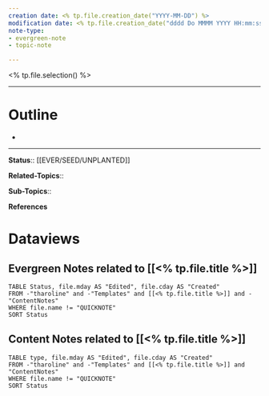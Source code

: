 ```yaml
---
creation date: <% tp.file.creation_date("YYYY-MM-DD") %>
modification date: <% tp.file.creation_date("dddd Do MMMM YYYY HH:mm:ss") %>
note-type: 
- evergreen-note
- topic-note

---
```


<% tp.file.selection() %>

---
# Outline
- 

---

**Status**:: [[EVER/SEED/UNPLANTED]] 

**Related-Topics**:: 
	
**Sub-Topics**::
	
**References**

# Dataviews 
## Evergreen Notes related to [[<% tp.file.title %>]]
```dataview
TABLE Status, file.mday AS "Edited", file.cday AS "Created"
FROM -"tharoline" and -"Templates" and [[<% tp.file.title %>]] and -"ContentNotes"
WHERE file.name != "QUICKNOTE"
SORT Status
```
## Content Notes related to [[<% tp.file.title %>]]
```dataview
TABLE type, file.mday AS "Edited", file.cday AS "Created"
FROM -"tharoline" and -"Templates" and [[<% tp.file.title %>]] and "ContentNotes"
WHERE file.name != "QUICKNOTE"
SORT Status
```